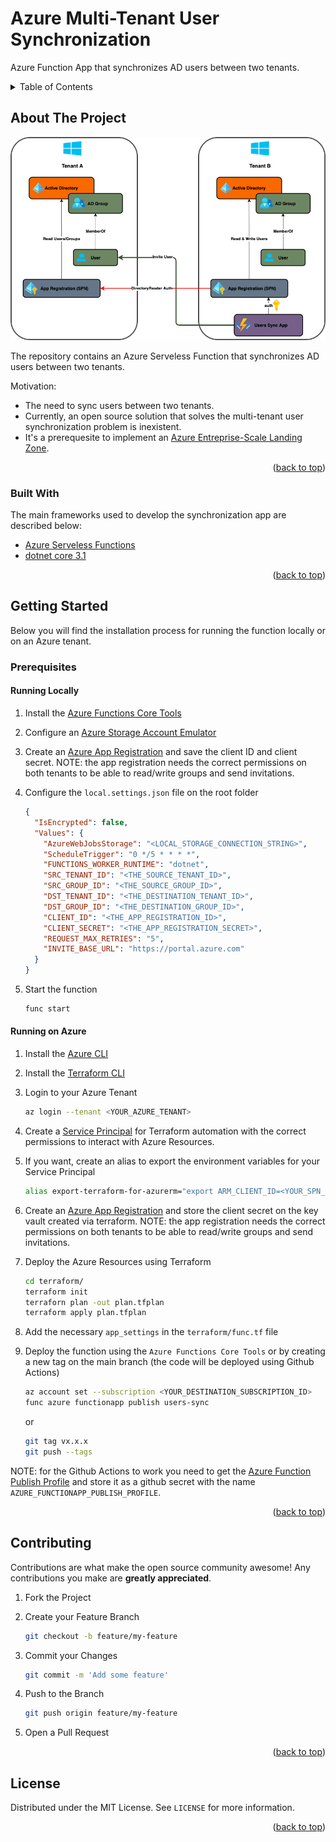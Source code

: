<div id="top"></div>

<!-- TITLE -->
# Azure Multi-Tenant User Synchronization
Azure Function App that synchronizes AD users between two tenants.

<!-- TABLE OF CONTENTS -->
<details>
  <summary>Table of Contents</summary>
  <ol>
    <li>
      <a href="#about-the-project">About The Project</a>
      <ul>
        <li><a href="#built-with">Built With</a></li>
      </ul>
    </li>
    <li>
      <a href="#getting-started">Getting Started</a>
      <ul>
        <li><a href="#prerequisites">Prerequisites</a></li>
        <ul>
          <li><a href="#runninglocally">Running Locally</a></li>
          <li><a href="#runningonazure">Running on Azure</a></li>
        </ul>
      </ul>
    </li>
    <li><a href="#contributing">Contributing</a></li>
    <li><a href="#license">License</a></li>
  </ol>
</details>

<!-- ABOUT THE PROJECT -->
## About The Project

![](images/userssync.drawio.png)

The repository contains an Azure Serveless Function that synchronizes AD users between two tenants.

Motivation:
* The need to sync users between two tenants.
* Currently, an open source solution that solves the multi-tenant user synchronization problem is inexistent.
* It's a prerequesite to implement an [Azure Entreprise-Scale Landing Zone](https://github.com/Azure/terraform-azurerm-caf-enterprise-scale).

<p align="right">(<a href="#top">back to top</a>)</p>

### Built With

The main frameworks used to develop the synchronization app are described below:

* [Azure Serveless Functions](https://azure.microsoft.com/en-us/services/functions/)
* [dotnet core 3.1](https://dotnet.microsoft.com/)

<p align="right">(<a href="#top">back to top</a>)</p>

<!-- GETTING STARTED -->
## Getting Started

Below you will find the installation process for running the function locally or on an Azure tenant.

### Prerequisites

#### Running Locally

1. Install the [Azure Functions Core Tools](https://docs.microsoft.com/en-us/azure/azure-functions/functions-run-local?tabs=v3%2Clinux%2Ccsharp%2Cportal%2Cbash%2Ckeda#v2)

2. Configure an [Azure Storage Account Emulator](https://docs.microsoft.com/en-us/azure/storage/common/storage-use-azurite?tabs=visual-studio)

3. Create an [Azure App Registration](https://docs.microsoft.com/en-us/azure/active-directory/develop/howto-create-service-principal-portal) and save the client ID and client secret. NOTE: the app registration needs the correct permissions on both tenants to be able to read/write groups and send invitations.

4. Configure the ```local.settings.json``` file on the root folder
    ```json
    {
      "IsEncrypted": false,
      "Values": {
        "AzureWebJobsStorage": "<LOCAL_STORAGE_CONNECTION_STRING>",
        "ScheduleTrigger": "0 */5 * * * *",
        "FUNCTIONS_WORKER_RUNTIME": "dotnet",
        "SRC_TENANT_ID": "<THE_SOURCE_TENANT_ID>",
        "SRC_GROUP_ID": "<THE_SOURCE_GROUP_ID>",
        "DST_TENANT_ID": "<THE_DESTINATION_TENANT_ID>",
        "DST_GROUP_ID": "<THE_DESTINATION_GROUP_ID>",
        "CLIENT_ID": "<THE_APP_REGISTRATION_ID>",
        "CLIENT_SECRET": "<THE_APP_REGISTRATION_SECRET>",
        "REQUEST_MAX_RETRIES": "5",
        "INVITE_BASE_URL": "https://portal.azure.com"
      }
    }
    ```

5. Start the function
   ```bash
   func start
   ```

#### Running on Azure

1. Install the [Azure CLI](https://docs.microsoft.com/en-us/cli/azure/install-azure-cli)

2. Install the [Terraform CLI](https://learn.hashicorp.com/tutorials/terraform/install-cli)

3. Login to your Azure Tenant
   ```bash
   az login --tenant <YOUR_AZURE_TENANT>
   ```

4. Create a [Service Principal](https://registry.terraform.io/providers/hashicorp/azurerm/latest/docs/guides/service_principal_client_secret) for Terraform automation with the correct permissions to interact with Azure Resources.

5. If you want, create an alias to export the environment variables for your Service Principal
   ```bash
   alias export-terraform-for-azurerm="export ARM_CLIENT_ID=<YOUR_SPN_ID> && export ARM_CLIENT_SECRET=<YOUR_SPN_SECRET> && export ARM_SUBSCRIPTION_ID=<YOUR_SUBSCRIPTION_ID> && export ARM_TENANT_ID=<YOUR_TENANT_ID>"
   ```

6. Create an [Azure App Registration](https://docs.microsoft.com/en-us/azure/active-directory/develop/howto-create-service-principal-portal) and store the client secret on the key vault created via terraform. NOTE: the app registration needs the correct permissions on both tenants to be able to read/write groups and send invitations.

7. Deploy the Azure Resources using Terraform
   ```bash
   cd terraform/
   terraform init
   terraforn plan -out plan.tfplan
   terraform apply plan.tfplan
   ```

8. Add the necessary ```app_settings``` in the ```terraform/func.tf``` file

9. Deploy the function using the ```Azure Functions Core Tools``` or by creating a new tag on the main branch (the code will be deployed using Github Actions)
   ```bash
   az account set --subscription <YOUR_DESTINATION_SUBSCRIPTION_ID>
   func azure functionapp publish users-sync
   ```
   or
   ```bash
   git tag vx.x.x
   git push --tags
   ```
  NOTE: for the Github Actions to work you need to get the [Azure Function Publish Profile](https://docs.microsoft.com/en-us/azure/azure-functions/functions-how-to-github-actions?tabs=dotnet) and store it as a github secret with the name ```AZURE_FUNCTIONAPP_PUBLISH_PROFILE```.

<p align="right">(<a href="#top">back to top</a>)</p>

<!-- CONTRIBUTING -->
## Contributing

Contributions are what make the open source community awesome! Any contributions you make are **greatly appreciated**.

1. Fork the Project

2. Create your Feature Branch
   ```bash
   git checkout -b feature/my-feature
   ```

3. Commit your Changes
   ```bash
   git commit -m 'Add some feature'
   ```

4. Push to the Branch
   ```bash
   git push origin feature/my-feature
   ```

5. Open a Pull Request

<p align="right">(<a href="#top">back to top</a>)</p>

<!-- LICENSE -->
## License

Distributed under the MIT License. See `LICENSE` for more information.

<p align="right">(<a href="#top">back to top</a>)</p>